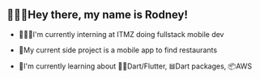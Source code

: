 ## 👋🏼🤠Hey there, my name is Rodney!

- 🧑🏻‍💻I'm currently interning at ITMZ doing fullstack mobile dev
  
- 📱My current side project is a mobile app to find restaurants
  
- 🌱I'm currently learning about 🎯🍃Dart/Flutter, 𝌤Dart packages, 📦AWS


<!--
**rodnnnney/rodnnnney** is a ✨ _special_ ✨ repository because its `README.md` (this file) appears on your GitHub profile.

Here are some ideas to get you started:

- 🔭 I’m currently working on ...
- 🌱 I’m currently learning ...
- 👯 I’m looking to collaborate on ...
- 🤔 I’m looking for help with ...
- 💬 Ask me about ...
- 📫 How to reach me: ...
- 😄 Pronouns: ...
- ⚡ Fun fact: ...
-->
